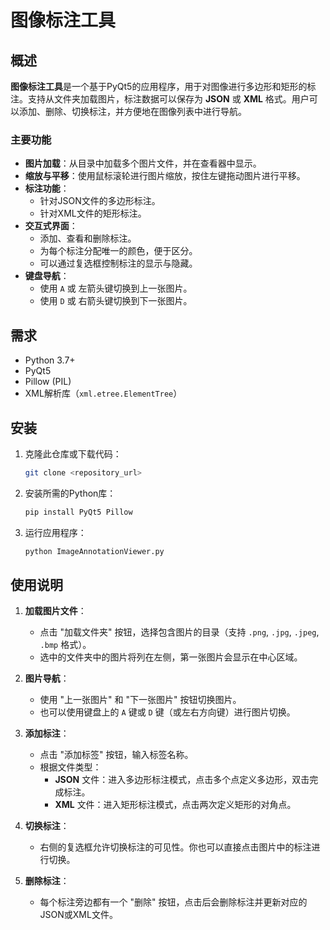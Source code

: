 # 图像标注工具

## 概述

**图像标注工具**是一个基于PyQt5的应用程序，用于对图像进行多边形和矩形的标注。支持从文件夹加载图片，标注数据可以保存为 **JSON** 或 **XML** 格式。用户可以添加、删除、切换标注，并方便地在图像列表中进行导航。

### 主要功能
- **图片加载**：从目录中加载多个图片文件，并在查看器中显示。
- **缩放与平移**：使用鼠标滚轮进行图片缩放，按住左键拖动图片进行平移。
- **标注功能**：
  - 针对JSON文件的多边形标注。
  - 针对XML文件的矩形标注。
- **交互式界面**：
  - 添加、查看和删除标注。
  - 为每个标注分配唯一的颜色，便于区分。
  - 可以通过复选框控制标注的显示与隐藏。
- **键盘导航**：
  - 使用 `A` 或 左箭头键切换到上一张图片。
  - 使用 `D` 或 右箭头键切换到下一张图片。

## 需求

- Python 3.7+
- PyQt5
- Pillow (PIL)
- XML解析库（`xml.etree.ElementTree`）

## 安装

1. 克隆此仓库或下载代码：

    ```bash
    git clone <repository_url>
    ```

2. 安装所需的Python库：

    ```bash
    pip install PyQt5 Pillow
    ```

3. 运行应用程序：

    ```bash
    python ImageAnnotationViewer.py
    ```

## 使用说明

1. **加载图片文件**： 
   - 点击 "加载文件夹" 按钮，选择包含图片的目录（支持 `.png`, `.jpg`, `.jpeg`, `.bmp` 格式）。
   - 选中的文件夹中的图片将列在左侧，第一张图片会显示在中心区域。

2. **图片导航**：
   - 使用 "上一张图片" 和 "下一张图片" 按钮切换图片。
   - 也可以使用键盘上的 `A` 键或 `D` 键（或左右方向键）进行图片切换。

3. **添加标注**：
   - 点击 "添加标签" 按钮，输入标签名称。
   - 根据文件类型：
     - **JSON** 文件：进入多边形标注模式，点击多个点定义多边形，双击完成标注。
     - **XML** 文件：进入矩形标注模式，点击两次定义矩形的对角点。

4. **切换标注**：
   - 右侧的复选框允许切换标注的可见性。你也可以直接点击图片中的标注进行切换。

5. **删除标注**：
   - 每个标注旁边都有一个 "删除" 按钮，点击后会删除标注并更新对应的JSON或XML文件。

